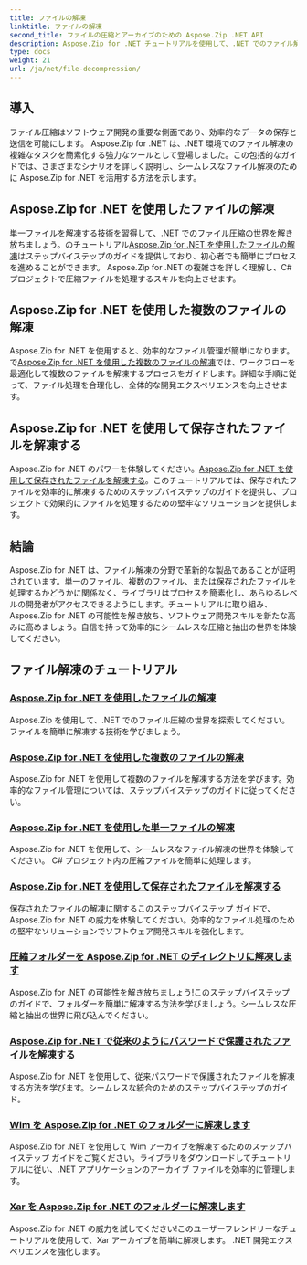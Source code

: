 ```yaml
---
title: ファイルの解凍
linktitle: ファイルの解凍
second_title: ファイルの圧縮とアーカイブのための Aspose.Zip .NET API
description: Aspose.Zip for .NET チュートリアルを使用して、.NET でのファイル解凍を簡単にマスターします。ステップバイステップのガイドで、圧縮ファイルを効率的に処理する方法を学びましょう。
type: docs
weight: 21
url: /ja/net/file-decompression/
---
```



## 導入

ファイル圧縮はソフトウェア開発の重要な側面であり、効率的なデータの保存と送信を可能にします。 Aspose.Zip for .NET は、.NET 環境でのファイル解凍の複雑なタスクを簡素化する強力なツールとして登場しました。この包括的なガイドでは、さまざまなシナリオを詳しく説明し、シームレスなファイル解凍のために Aspose.Zip for .NET を活用する方法を示します。

## Aspose.Zip for .NET を使用したファイルの解凍

単一ファイルを解凍する技術を習得して、.NET でのファイル圧縮の世界を解き放ちましょう。のチュートリアル[Aspose.Zip for .NET を使用したファイルの解凍](./decompress-file/)はステップバイステップのガイドを提供しており、初心者でも簡単にプロセスを進めることができます。 Aspose.Zip for .NET の複雑さを詳しく理解し、C# プロジェクトで圧縮ファイルを処理するスキルを向上させます。

## Aspose.Zip for .NET を使用した複数のファイルの解凍

Aspose.Zip for .NET を使用すると、効率的なファイル管理が簡単になります。で[Aspose.Zip for .NET を使用した複数のファイルの解凍](./decompress-multiple-files/)では、ワークフローを最適化して複数のファイルを解凍するプロセスをガイドします。詳細な手順に従って、ファイル処理を合理化し、全体的な開発エクスペリエンスを向上させます。

## Aspose.Zip for .NET を使用して保存されたファイルを解凍する

Aspose.Zip for .NET のパワーを体験してください。[Aspose.Zip for .NET を使用して保存されたファイルを解凍する](./decompress-stored-file/)。このチュートリアルでは、保存されたファイルを効率的に解凍するためのステップバイステップのガイドを提供し、プロジェクトで効果的にファイルを処理するための堅牢なソリューションを提供します。

## 結論

Aspose.Zip for .NET は、ファイル解凍の分野で革新的な製品であることが証明されています。単一のファイル、複数のファイル、または保存されたファイルを処理するかどうかに関係なく、ライブラリはプロセスを簡素化し、あらゆるレベルの開発者がアクセスできるようにします。チュートリアルに取り組み、Aspose.Zip for .NET の可能性を解き放ち、ソフトウェア開発スキルを新たな高みに高めましょう。自信を持って効率的にシームレスな圧縮と抽出の世界を体験してください。
## ファイル解凍のチュートリアル
### [Aspose.Zip for .NET を使用したファイルの解凍](./decompress-file/)
Aspose.Zip を使用して、.NET でのファイル圧縮の世界を探索してください。ファイルを簡単に解凍する技術を学びましょう。
### [Aspose.Zip for .NET を使用した複数のファイルの解凍](./decompress-multiple-files/)
Aspose.Zip for .NET を使用して複数のファイルを解凍する方法を学びます。効率的なファイル管理については、ステップバイステップのガイドに従ってください。
### [Aspose.Zip for .NET を使用した単一ファイルの解凍](./decompress-single-file/)
Aspose.Zip for .NET を使用して、シームレスなファイル解凍の世界を体験してください。 C# プロジェクト内の圧縮ファイルを簡単に処理します。
### [Aspose.Zip for .NET を使用して保存されたファイルを解凍する](./decompress-stored-file/)
保存されたファイルの解凍に関するこのステップバイステップ ガイドで、Aspose.Zip for .NET の威力を体験してください。効率的なファイル処理のための堅牢なソリューションでソフトウェア開発スキルを強化します。
### [圧縮フォルダーを Aspose.Zip for .NET のディレクトリに解凍します](./decompress-compressed-folder-directory/)
Aspose.Zip for .NET の可能性を解き放ちましょう!このステップバイステップのガイドで、フォルダーを簡単に解凍する方法を学びましょう。シームレスな圧縮と抽出の世界に飛び込んでください。
### [Aspose.Zip for .NET で従来のようにパスワードで保護されたファイルを解凍する](./decompress-traditionally-password-protected-file/)
Aspose.Zip for .NET を使用して、従来パスワードで保護されたファイルを解凍する方法を学びます。シームレスな統合のためのステップバイステップのガイド。
### [Wim を Aspose.Zip for .NET のフォルダーに解凍します](./decompress-wim-folder/)
Aspose.Zip for .NET を使用して Wim アーカイブを解凍するためのステップバイステップ ガイドをご覧ください。ライブラリをダウンロードしてチュートリアルに従い、.NET アプリケーションのアーカイブ ファイルを効率的に管理します。
### [Xar を Aspose.Zip for .NET のフォルダーに解凍します](./decompress-xar-folder/)
Aspose.Zip for .NET の威力を試してください!このユーザーフレンドリーなチュートリアルを使用して、Xar アーカイブを簡単に解凍します。 .NET 開発エクスペリエンスを強化します。
